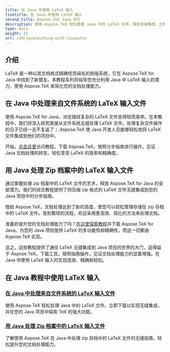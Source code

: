 ```yaml
---
title: 在 Java 中使用 LaTeX 输入
linktitle: 在 Java 中使用 LaTeX 输入
second_title: Aspose.TeX Java API
description: 使用 Aspose.TeX 轻松管理 Java 中的 LaTeX 文件。探索无缝集成，立即下载，并在您的 Java 项目中利用 TeX 的强大功能来增强文档处理。
type: docs
weight: 21
url: /zh/java/working-with-lainputs/
---
```

## 介绍

LaTeX 是一种以其文档格式精确性而闻名的排版系统，它在 Aspose.TeX for Java 中找到了新盟友。本教程系列将指导您充分利用 Java 中 LaTeX 输入的潜力，使用 Aspose.TeX 来简化您的文档处理能力。

## 在 Java 中处理来自文件系统的 LaTeX 输入文件

使用 Aspose.TeX for Java，浏览错综复杂的 LaTeX 文件变得轻而易举。在本教程中，我们将深入研究直接从文件系统无缝处理 LaTeX 文件。处理复杂文件操作的日子已经一去不复返了； Aspose.TeX 使 Java 开发人员能够轻松地将 LaTeX 文件集成到他们的项目中。

开始，[点击这里](./file-system-input/)访问教程。下载 Aspose.TeX，按照分步指南进行操作，见证 Java 文档处理的转变。轻松享受 LaTeX 的效率和精确度。

## 用 Java 处理 Zip 档案中的 LaTeX 输入文件

通过掌握处理 zip 档案中的 LaTeX 文件的艺术，释放 Aspose.TeX for Java 的全部潜力。我们的综合教程提供了将压缩 zip 格式的 LaTeX 文件无缝集成到您的 Java 项目中的分步指南。

借助 Aspose.TeX，文档处理达到了新的高度，使您可以轻松管理存储在 zip 存档中的 LaTeX 文件。告别繁琐的流程，欢迎采用更高效、简化的方法来处理文档。

准备好提升您的文档处理能力了吗？[在这里探索教程](./zip-archive-input/)并下载 Aspose.TeX for Java。为您的 Java 项目提供 LaTeX 的多功能性和精确性，而这一切都由 Aspose.TeX 实现。

总之，这些教程提供了通往 LaTeX 无缝集成到 Java 项目的世界的大门，这得益于 Aspose.TeX。下载工具，按照指南操作，见证文档处理能力的显着增强。在 Java 中使用 LaTeX 输入时实现高效、精确和轻松。
## 在 Java 教程中使用 LaTeX 输入
### [在 Java 中处理来自文件系统的 LaTeX 输入文件](./file-system-input/)
使用 Aspose.TeX 轻松处理 Java 中的 LaTeX 文件。立即下载以实现无缝集成，并在您的 Java 项目中探索 TeX 的强大功能。
### [用 Java 处理 Zip 档案中的 LaTeX 输入文件](./zip-archive-input/)
了解使用 Aspose.TeX 在 Java 中处理 zip 存档中的 LaTeX 文件的无缝指南。轻松提升您的文档处理能力。